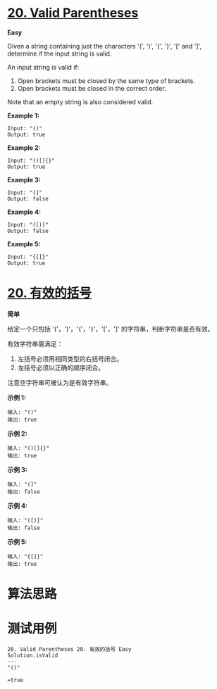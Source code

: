 # [20. Valid Parentheses][enTitle]

**Easy**

Given a string containing just the characters '(', ')', '{', '}', '[' and ']', determine if the input string is valid.

An input string is valid if:

1. Open brackets must be closed by the same type of brackets. 
2. Open brackets must be closed in the correct order.

Note that an empty string is also considered valid.

**Example 1:** 

```
Input: "()"
Output: true

```

**Example 2:** 

```
Input: "()[]{}"
Output: true

```

**Example 3:** 

```
Input: "(]"
Output: false

```

**Example 4:** 

```
Input: "([)]"
Output: false

```

**Example 5:** 

```
Input: "{[]}"
Output: true

```
# [20. 有效的括号][cnTitle]

**简单**

给定一个只包括 '('，')'，'{'，'}'，'['，']' 的字符串，判断字符串是否有效。

有效字符串需满足：

1. 左括号必须用相同类型的右括号闭合。 
2. 左括号必须以正确的顺序闭合。

注意空字符串可被认为是有效字符串。

**示例 1:** 

```
输入: "()"
输出: true

```

**示例 2:** 

```
输入: "()[]{}"
输出: true

```

**示例 3:** 

```
输入: "(]"
输出: false

```

**示例 4:** 

```
输入: "([)]"
输出: false

```

**示例 5:** 

```
输入: "{[]}"
输出: true
```


# 算法思路

# 测试用例
```
20. Valid Parentheses 20. 有效的括号 Easy
Solution.isValid
---
"()"

=true
```

[enTitle]: https://leetcode.com/problems/valid-parentheses/
[cnTitle]: https://leetcode-cn.com/problems/valid-parentheses/


